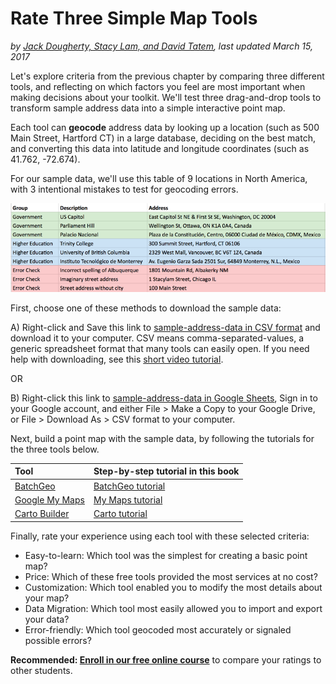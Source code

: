 # Rate Three Simple Map Tools
*by [Jack Dougherty, Stacy Lam, and David Tatem](../../introduction/who.md), last updated March 15, 2017*

Let's explore criteria from the previous chapter by comparing three different tools, and reflecting on which factors you feel are most important when making decisions about your toolkit. We'll test three drag-and-drop tools to transform sample address data into a simple interactive point map.

Each tool can **geocode** address data by looking up a location (such as 500 Main Street, Hartford CT) in a large database, deciding on the best match, and converting this data into latitude and longitude coordinates (such as 41.762, -72.674).

For our sample data, we'll use this table of 9 locations in North America, with 3 intentional mistakes to test for geocoding errors.

![Image: Sample address data screenshot](sample-address-screenshot.png)

First, choose one of these methods to download the sample data:

A) Right-click and Save this link to [sample-address-data in CSV format](https://www.datavizforall.org/choose/rate/sample-address-data.csv) and download it to your computer. CSV means comma-separated-values, a generic spreadsheet format that many tools can easily open. If you need help with downloading, see this [short video tutorial](https://www.youtube.com/watch?v=-04PQldP9HQ).

OR

B) Right-click this link to [sample-address-data in Google Sheets](https://docs.google.com/spreadsheets/d/1uFUwnbg57nPoWXN7iEibiigle25FrcGwBKZfehPHdTs/), Sign in to your Google account, and either File > Make a Copy to your Google Drive, or File > Download As > CSV format to your computer.

Next, build a point map with the sample data, by following the tutorials for the three tools below.

| Tool |  Step-by-step tutorial in this book |
| :---- | :---- |
| [BatchGeo](http://batchgeo.com) | [BatchGeo tutorial](../../map/batchgeo/) |
| [Google My Maps](https://www.google.com/maps/d/) | [My Maps tutorial](../../map/mymaps/) |
| [Carto Builder](http://carto.com) | [Carto tutorial](../../map/carto/) |

Finally, rate your experience using each tool with these selected criteria:
- Easy-to-learn: Which tool was the simplest for creating a basic point map?
- Price: Which of these free tools provided the most services at no cost?
- Customization: Which tool enabled you to modify the most details about your map?
- Data Migration: Which tool most easily allowed you to import and export your data?
- Error-friendly: Which tool geocoded most accurately or signaled possible errors?

**Recommended: [Enroll in our free online course](../../enroll)** to compare your ratings to other students.

